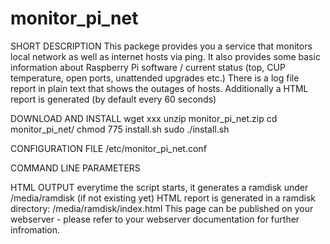 # monitor_pi_net

SHORT DESCRIPTION
This packege provides you a service that monitors local network as well as internet hosts via ping.
It also provides some basic information about Raspberry Pi software / current status
(top, CUP temperature, open ports, unattended upgrades etc.)
There is a log file report in plain text that shows the outages of hosts.
Additionally a HTML report is generated (by default every 60 seconds)

DOWNLOAD AND INSTALL
wget xxx
unzip monitor_pi_net.zip
cd monitor_pi_net/
chmod 775 install.sh
sudo ./install.sh

CONFIGURATION FILE
/etc/monitor_pi_net.conf

COMMAND LINE PARAMETERS

HTML OUTPUT
everytime the script starts, it generates a ramdisk under /media/ramdisk (if not existing yet)
HTML report is generated in a ramdisk directory: /media/ramdisk/index.html
This page can be published on your webserver - please refer to your webserver documentation for further infromation.
